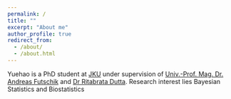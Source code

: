 ```yaml
---
permalink: /
title: ""
excerpt: "About me"
author_profile: true
redirect_from: 
  - /about/
  - /about.html
---
```

Yuehao is a PhD student at [JKU](https://www.jku.at/institut-fuer-angewandte-statistik/) under supervision of [Univ.-Prof. Mag. Dr. Andreas Futschik](https://www.jku.at/institut-fuer-angewandte-statistik/ueber-uns/team/univ-prof-mag-dr-andreas-futschik/) and [Dr Ritabrata Dutta](https://warwick.ac.uk/fac/sci/statistics/staff/academic-research/dutta/). Research interest lies Bayesian Statistics and Biostatistics
